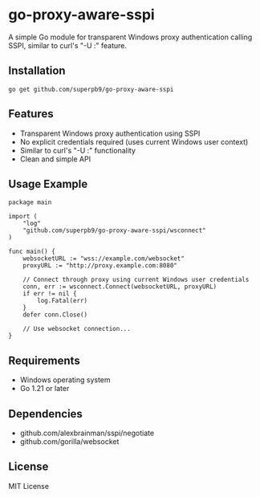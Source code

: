 # go-proxy-aware-sspi

A simple Go module for transparent Windows proxy authentication calling SSPI, similar to curl's "-U :" feature.

## Installation
```
go get github.com/superpb9/go-proxy-aware-sspi
```
## Features

- Transparent Windows proxy authentication using SSPI
- No explicit credentials required (uses current Windows user context)
- Similar to curl's "-U :" functionality
- Clean and simple API


## Usage Example
```
package main

import (
    "log"
    "github.com/superpb9/go-proxy-aware-sspi/wsconnect"
)

func main() {
    websocketURL := "wss://example.com/websocket"
    proxyURL := "http://proxy.example.com:8080"
    
    // Connect through proxy using current Windows user credentials
    conn, err := wsconnect.Connect(websocketURL, proxyURL)
    if err != nil {
        log.Fatal(err)
    }
    defer conn.Close()

    // Use websocket connection...
}

```
## Requirements
- Windows operating system
- Go 1.21 or later

## Dependencies
- github.com/alexbrainman/sspi/negotiate
- github.com/gorilla/websocket

## License
MIT License